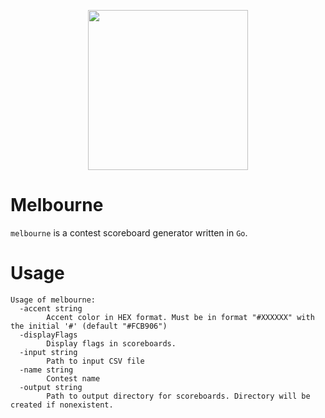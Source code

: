 <p align="center">
  <img width="256" height="256" src="/logo/img_256.jpg?raw=true">
</p>

# Melbourne

`melbourne` is a contest scoreboard generator written in `Go`. 

# Usage
```
Usage of melbourne:
  -accent string
    	Accent color in HEX format. Must be in format "#XXXXXX" with the initial '#' (default "#FCB906")
  -displayFlags
    	Display flags in scoreboards.
  -input string
    	Path to input CSV file
  -name string
    	Contest name
  -output string
    	Path to output directory for scoreboards. Directory will be created if nonexistent.
```